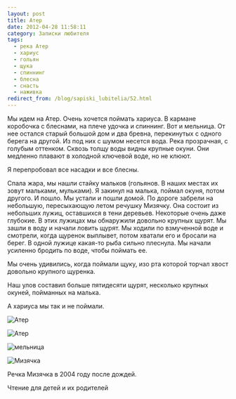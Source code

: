 ```yaml
---
layout: post
title: Атер
date: 2012-04-28 11:58:11
category: Записки любителя
tags:
  - река Атер
  - хариус
  - гольян
  - щука
  - спиннинг
  - блесна
  - снасть
  - наживка
redirect_from: /blog/sapiski_lubitelia/52.html
---
```

Мы идем на Атер. Очень хочется поймать хариуса. В кармане коробочка с
блеснами, на плече удочка и спиннинг. Вот и мельница. От нее остался
старый большой дом и два бревна, перекинутых с одного берега на другой.
Из под них с шумом несется вода. Река прозрачная, с голубым оттенком.
Сквозь толщу воды видны крупные окуни. Они медленно плавают в холодной
ключевой воде, но не клюют.

Я перепробовал все насадки и все блесны.

Спала жара, мы нашли стайку мальков (гольянов. В наших местах их зовут
мальками, мульками). Я закинул на малька, поймал окуня, потом другого. И
пошло. Мы устали и пошли домой. По дороге забрели на небольшую,
пересыхающую летом речушку Мизячку. Она состоит из небольших лужиц,
оставшихся в тени деревьев. Некоторые очень даже глубокие. В этих
лужицах мы обнаружили довольно крупных щурят. Мы зашли в воду и начали
ловить щурят. Мы ходили по взмученной воде и смотрели, когда щуренок
выплывет, потом хватали его и бросали на берег. В одной лужице какая-то
рыба сильно плеснула. Мы начали усиленно бродить по воде, чтобы поймать
ее.

Мы очень удивились, когда поймали щуку, изо рта которой торчал хвост
довольно крупного щуренка.

Наш улов составил больше пятидесяти щурят, несколько крупных окуней,
пойманных на малька.

А хариуса мы так и не поймали.

![Атер](http://fishingguru.ru/uploads/images/00/00/01/2012/04/28/b6f0ab7196.jpg)

![Атер](http://fishingguru.ru/uploads/images/00/00/01/2012/04/28/de94bb.jpg)

![мельница](http://fishingguru.ru/uploads/images/00/00/01/2013/02/07/e56235.jpg)

![Мизячка](http://fishingguru.ru/uploads/images/00/00/01/2012/04/28/c9f1f5.jpg)

Речка Мизячка в 2004 году после дождей.

Чтение для детей и их родителей
